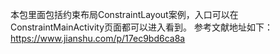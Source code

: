 本包里面包括约束布局ConstraintLayout案例，入口可以在ConstraintMainActivity页面都可以进入看到。
参考文献地址如下：
    https://www.jianshu.com/p/17ec9bd6ca8a
